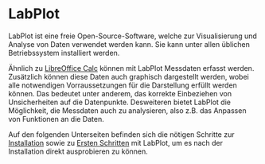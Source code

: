# LabPlot

LabPlot ist eine freie Open-Source-Software, welche zur Visualisierung und Analyse von Daten verwendet werden kann.
Sie kann unter allen üblichen Betriebssystem installiert werden.

Ähnlich zu [LibreOffice Calc](./03_01_LibreOffice.md) können mit LabPlot Messdaten erfasst werden.
Zusätzlich können diese Daten auch graphisch dargestellt werden, wobei alle notwendigen Vorraussetzungen für die Darstellung erfüllt werden können.
Das bedeutet unter anderem, das korrekte Einbeziehen von Unsicherheiten auf die Datenpunkte.
Desweiteren bietet LabPlot die Möglichkeit, die Messdaten auch zu analysieren, also z.B. das Anpassen von Funktionen an die Daten.

Auf den folgenden Unterseiten befinden sich die nötigen Schritte zur [Installation](./04_01_01_LabPlot_Installation.md) sowie zu [Ersten Schritten](./04_01_02_LabPlot_Erste_Schritte.md) mit LabPlot, um es nach der Installation direkt ausprobieren zu können.
